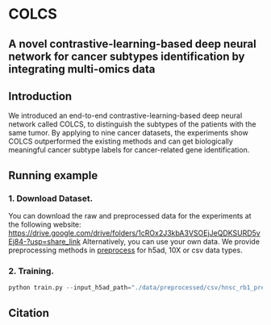 # COLCS
## A novel contrastive-learning-based deep neural network for cancer subtypes identification by integrating multi-omics data
## Introduction
We introduced an end-to-end contrastive-learning-based deep neural network called COLCS, to distinguish the subtypes of the patients with the same tumor. By applying to nine cancer datasets, the experiments show COLCS outperformed the existing methods and can get biologically meaningful cancer subtype labels for cancer-related gene identification.
## Running example
### 1. Download Dataset.
You can download the raw and preprocessed data for the experiments at the following website:
https://drive.google.com/drive/folders/1cROx2J3kbA3VSOEjJeQDKSURD5vEj84-?usp=share_link
Alternatively, you can use your own data. We provide preprocessing methods in [preprocess](https://github.com/Mercuriiio/COLCS/tree/main/preprocess) for h5ad, 10X or csv data types.
### 2. Training.
```python
python train.py --input_h5ad_path="./data/preprocessed/csv/hnsc_rb1_preprocessed.h5ad" --epochs 100 --lr 1 --batch_size 512 --pcl_r 1024 --cos
```
## Citation
